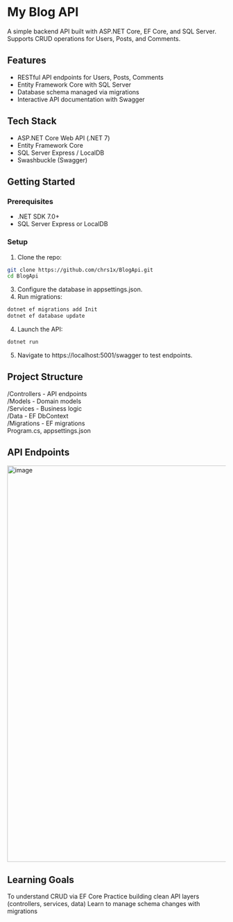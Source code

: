 # My Blog API

A simple backend API built with ASP.NET Core, EF Core, and SQL Server. Supports CRUD operations for Users, Posts, and Comments.

## Features
- RESTful API endpoints for Users, Posts, Comments
- Entity Framework Core with SQL Server
- Database schema managed via migrations
- Interactive API documentation with Swagger

## Tech Stack
- ASP.NET Core Web API (.NET 7)
- Entity Framework Core
- SQL Server Express / LocalDB
- Swashbuckle (Swagger)

## Getting Started

### Prerequisites
- .NET SDK 7.0+
- SQL Server Express or LocalDB

### Setup
1. Clone the repo:
```bash  
git clone https://github.com/chrs1x/BlogApi.git
cd BlogApi
```
3. Configure the database in appsettings.json.
4. Run migrations:
```bash
dotnet ef migrations add Init
dotnet ef database update
```
4. Launch the API:
```bash
dotnet run
```
5. Navigate to https://localhost:5001/swagger to test endpoints.

## Project Structure
/Controllers - API endpoints  
/Models - Domain models  
/Services - Business logic  
/Data - EF DbContext  
/Migrations - EF migrations  
Program.cs, appsettings.json 

## API Endpoints
<img width="970" height="914" alt="image" src="https://github.com/user-attachments/assets/eaaf7f0d-80b8-41ae-a991-8379980b7105" />


## Learning Goals

To understand CRUD via EF Core
Practice building clean API layers (controllers, services, data)
Learn to manage schema changes with migrations
